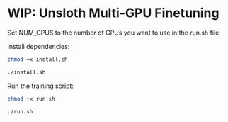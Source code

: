 # WIP: Unsloth Multi-GPU Finetuning

Set NUM_GPUS to the number of GPUs you want to use in the run.sh file.

Install dependencies:
```bash
chmod +x install.sh
```

```bash
./install.sh
```

Run the training script:
```bash
chmod +x run.sh
```

```bash
./run.sh
```